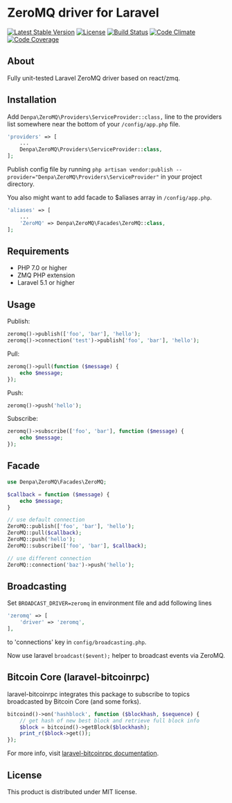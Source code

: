 # ZeroMQ driver for Laravel

[![Latest Stable Version](https://poser.pugx.org/denpa/laravel-zeromq/v/stable)](https://packagist.org/packages/denpa/laravel-zeromq)
[![License](https://poser.pugx.org/denpa/laravel-zeromq/license)](https://packagist.org/packages/denpa/laravel-zeromq)
[![Build Status](https://travis-ci.org/denpamusic/laravel-zeromq.svg)](https://travis-ci.org/denpamusic/laravel-zeromq)
[![Code Climate](https://codeclimate.com/github/denpamusic/laravel-zeromq/badges/gpa.svg)](https://codeclimate.com/github/denpamusic/laravel-zeromq)
[![Code Coverage](https://codeclimate.com/github/denpamusic/laravel-zeromq/badges/coverage.svg)](https://codeclimate.com/github/denpamusic/laravel-zeromq/coverage)

## About
Fully unit-tested Laravel ZeroMQ driver based on react/zmq.


## Installation
Add `Denpa\ZeroMQ\Providers\ServiceProvider::class,` line to the providers list somewhere near the bottom of your `/config/app.php` file.
```php
'providers' => [
    ...
    Denpa\ZeroMQ\Providers\ServiceProvider::class,
];
```

Publish config file by running
`php artisan vendor:publish --provider="Denpa\ZeroMQ\Providers\ServiceProvider"` in your project directory.

You also might want to add facade to $aliases array in `/config/app.php`.
```php
'aliases' => [
    ...
    'ZeroMQ' => Denpa\ZeroMQ\Facades\ZeroMQ::class,
];
```

## Requirements
* PHP 7.0 or higher
* ZMQ PHP extension
* Laravel 5.1 or higher

## Usage
Publish:
```php
zeromq()->publish(['foo', 'bar'], 'hello');
zeromq()->connection('test')->publish['foo', 'bar'], 'hello');
```

Pull:
```php
zeromq()->pull(function ($message) {
    echo $message;
});
```

Push:
```php
zeromq()->push('hello');
```

Subscribe:
```php
zeromq()->subscribe(['foo', 'bar'], function ($message) {
    echo $message;
});
```
## Facade
```php
use Denpa\ZeroMQ\Facades\ZeroMQ;

$callback = function ($message) {
    echo $message;
}

// use default connection
ZeroMQ::publish(['foo', 'bar'], 'hello');
ZeroMQ::pull($callback);
ZeroMQ::push('hello');
ZeroMQ::subscribe(['foo', 'bar'], $callback);

// use different connection
ZeroMQ::connection('baz')->push('hello');
```

## Broadcasting
Set `BROADCAST_DRIVER=zeromq` in environment file and add following lines
```php
'zeromq' => [
    'driver' => 'zeromq',
],
```
to 'connections' key in `config/broadcasting.php`.

Now use laravel `broadcast($event);` helper to broadcast events via ZeroMQ.

## Bitcoin Core (laravel-bitcoinrpc)
laravel-bitcoinrpc integrates this package to subscribe to topics broadcasted by Bitcoin Core (and some forks).
```php
bitcoind()->on('hashblock', function ($blockhash, $sequence) {
    // get hash of new best block and retrieve full block info
    $block = bitcoind()->getBlock($blockhash);
    print_r($block->get());
});
```
For more info, visit [laravel-bitcoinrpc documentation](https://laravel-bitcoinrpc.denpa.pro/zeromq/).


## License

This product is distributed under MIT license.
